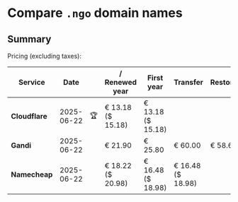 # Compare `.ngo` domain names

## Summary

Pricing (excluding taxes):

| Service | Date |  | / Renewed year | First year | Transfer | Restoration |
|--|--|--|--|--|--|--|
| **Cloudflare** | 2025-06-22 | 🏆 | € 13.18<br>($ 15.18) | € 13.18<br>($ 15.18) |  |  |
| **Gandi** | 2025-06-22 |  | € 21.90 | € 25.80 | € 60.00 | € 58.60 |
| **Namecheap** | 2025-06-22 |  | € 18.22<br>($ 20.98) | € 16.48<br>($ 18.98) | € 16.48<br>($ 18.98) |  |
